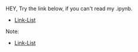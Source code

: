 HEY, Try the link below, if you can't read my .ipynb.
* [Link-List](https://nbviewer.jupyter.org/github/sefx5ever/SCU_DSA/blob/master/Week_1/Linked-List.ipynb)

Note:
* [Link-List](https://hackmd.io/@9CYR6Dt4Spaq5KQt88pXvg/H1wfxQv_B)
